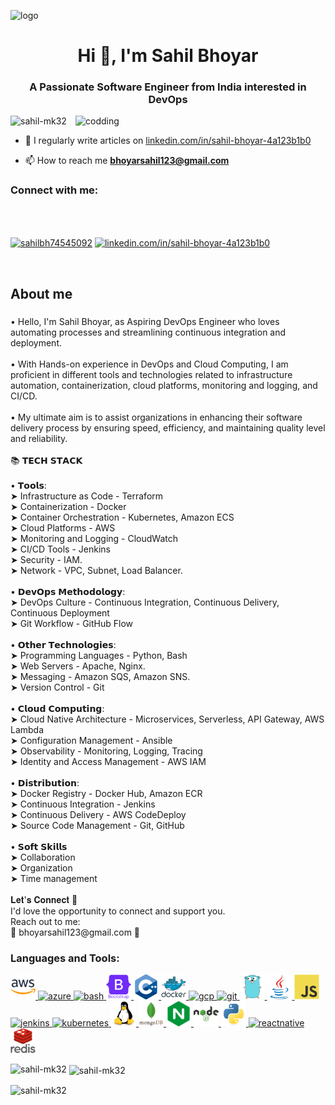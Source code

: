 ![logo](https://ibagroupit.com/wp-content/uploads/2020/05/banner_1300-357_devops.png)
<h1 align="center">Hi 👋, I'm Sahil Bhoyar</h1>
<h3 align="center">A Passionate Software Engineer from India interested in DevOps</h3>
<img align="right" alt="codding" width="400" src="https://camo.githubusercontent.com/7de37139d0b4c1ce40865e799b446c0e963a3dd8fb68d239707237c40604fa3d/68747470733a2f2f63646e2e6472696262626c652e636f6d2f75736572732f3733303730332f73637265656e73686f74732f363538313234332f6176656e746f2e676966">
<p align="left"> <img src="https://komarev.com/ghpvc/?username=sahil-mk32&label=Profile%20views&color=0e75b6&style=flat" alt="sahil-mk32" /> </p>

- 📝 I regularly write articles on [linkedin.com/in/sahil-bhoyar-4a123b1b0](linkedin.com/in/sahil-bhoyar-4a123b1b0)

- 📫 How to reach me **bhoyarsahil123@gmail.com**

<h3 align="left">Connect with me:</h3>
<br>
<br>
<p align="left">
<a href="https://twitter.com/sahilbh74545092" target="blank"><img align="center" src="https://raw.githubusercontent.com/rahuldkjain/github-profile-readme-generator/master/src/images/icons/Social/twitter.svg" alt="sahilbh74545092" height="30" width="40" /></a>
<a href="https://linkedin.com/in/linkedin.com/in/sahil-bhoyar-4a123b1b0" target="blank"><img align="center" src="https://raw.githubusercontent.com/rahuldkjain/github-profile-readme-generator/master/src/images/icons/Social/linked-in-alt.svg" alt="linkedin.com/in/sahil-bhoyar-4a123b1b0" height="30" width="40" /></a>
</p>
<br>

<h2 align="left">About me</h2>

###

<p align="left">• Hello, I'm Sahil Bhoyar, as Aspiring DevOps Engineer who loves automating processes and streamlining continuous integration and deployment.<br><br>• With Hands-on experience in DevOps and Cloud Computing, I am proficient in different tools and technologies related to infrastructure automation, containerization, cloud platforms, monitoring and logging, and CI/CD. <br><br>• My ultimate aim is to assist organizations in enhancing their software delivery process by ensuring speed, efficiency, and maintaining quality level and reliability.<br><br>📚 𝗧𝗘𝗖𝗛 𝗦𝗧𝗔𝗖𝗞<br><br>• 𝗧𝗼𝗼𝗹𝘀:<br>➤ Infrastructure as Code - Terraform<br>➤ Containerization - Docker<br>➤ Container Orchestration - Kubernetes, Amazon ECS<br>➤ Cloud Platforms - AWS<br>➤ Monitoring and Logging - CloudWatch<br>➤ CI/CD Tools - Jenkins<br>➤ Security - IAM.<br>➤ Network - VPC, Subnet, Load Balancer.<br><br>• 𝗗𝗲𝘃𝗢𝗽𝘀 𝗠𝗲𝘁𝗵𝗼𝗱𝗼𝗹𝗼𝗴𝘆:<br>➤ DevOps Culture - Continuous Integration, Continuous Delivery, Continuous Deployment<br>➤ Git Workflow - GitHub Flow<br><br>• 𝗢𝘁𝗵𝗲𝗿 𝗧𝗲𝗰𝗵𝗻𝗼𝗹𝗼𝗴𝗶𝗲𝘀:<br>➤ Programming Languages - Python, Bash<br>➤ Web Servers - Apache, Nginx.<br>➤ Messaging - Amazon SQS, Amazon SNS.<br>➤ Version Control - Git<br><br>• 𝗖𝗹𝗼𝘂𝗱 𝗖𝗼𝗺𝗽𝘂𝘁𝗶𝗻𝗴:<br>➤ Cloud Native Architecture - Microservices, Serverless, API Gateway, AWS Lambda<br>➤ Configuration Management - Ansible<br>➤ Observability - Monitoring, Logging, Tracing<br>➤ Identity and Access Management - AWS IAM<br><br>• 𝗗𝗶𝘀𝘁𝗿𝗶𝗯𝘂𝘁𝗶𝗼𝗻:<br>➤ Docker Registry - Docker Hub, Amazon ECR<br>➤ Continuous Integration - Jenkins<br>➤ Continuous Delivery - AWS CodeDeploy<br>➤ Source Code Management - Git, GitHub<br><br>• 𝗦𝗼𝗳𝘁 𝗦𝗸𝗶𝗹𝗹𝘀<br>➤ Collaboration<br>➤ Organization<br>➤ Time management<br><br>𝐋𝐞𝐭'𝐬 𝐂𝐨𝐧𝐧𝐞𝐜𝐭 🤝<br>I'd love the opportunity to connect and support you.<br>Reach out to me:<br>📧 bhoyarsahil123@gmail.com 🎉</p>

###
<h3 align="left">Languages and Tools:</h3>
<p align="left">  <a href="https://aws.amazon.com" target="_blank" rel="noreferrer"> <img src="https://raw.githubusercontent.com/devicons/devicon/master/icons/amazonwebservices/amazonwebservices-original-wordmark.svg" alt="aws" width="40" height="40"/> </a> <a href="https://azure.microsoft.com/en-in/" target="_blank" rel="noreferrer"> <img src="https://www.vectorlogo.zone/logos/microsoft_azure/microsoft_azure-icon.svg" alt="azure" width="40" height="40"/> </a> <a href="https://www.gnu.org/software/bash/" target="_blank" rel="noreferrer"> <img src="https://www.vectorlogo.zone/logos/gnu_bash/gnu_bash-icon.svg" alt="bash" width="40" height="40"/> </a> <a href="https://getbootstrap.com" target="_blank" rel="noreferrer"> <img src="https://raw.githubusercontent.com/devicons/devicon/master/icons/bootstrap/bootstrap-plain-wordmark.svg" alt="bootstrap" width="40" height="40"/> </a> <a href="https://www.w3schools.com/cpp/" target="_blank" rel="noreferrer"> <img src="https://raw.githubusercontent.com/devicons/devicon/master/icons/cplusplus/cplusplus-original.svg" alt="cplusplus" width="40" height="40"/> </a> <a href="https://www.docker.com/" target="_blank" rel="noreferrer"> <img src="https://raw.githubusercontent.com/devicons/devicon/master/icons/docker/docker-original-wordmark.svg" alt="docker" width="40" height="40"/> </a> <a href="https://cloud.google.com" target="_blank" rel="noreferrer"> <img src="https://www.vectorlogo.zone/logos/google_cloud/google_cloud-icon.svg" alt="gcp" width="40" height="40"/> </a> <a href="https://git-scm.com/" target="_blank" rel="noreferrer"> <img src="https://www.vectorlogo.zone/logos/git-scm/git-scm-icon.svg" alt="git" width="40" height="40"/> </a> <a href="https://golang.org" target="_blank" rel="noreferrer"> <img src="https://raw.githubusercontent.com/devicons/devicon/master/icons/go/go-original.svg" alt="go" width="40" height="40"/> </a> <a href="https://www.java.com" target="_blank" rel="noreferrer"> <img src="https://raw.githubusercontent.com/devicons/devicon/master/icons/java/java-original.svg" alt="java" width="40" height="40"/> </a> <a href="https://developer.mozilla.org/en-US/docs/Web/JavaScript" target="_blank" rel="noreferrer"> <img src="https://raw.githubusercontent.com/devicons/devicon/master/icons/javascript/javascript-original.svg" alt="javascript" width="40" height="40"/> </a> <a href="https://www.jenkins.io" target="_blank" rel="noreferrer"> <img src="https://www.vectorlogo.zone/logos/jenkins/jenkins-icon.svg" alt="jenkins" width="40" height="40"/> </a> <a href="https://kubernetes.io" target="_blank" rel="noreferrer"> <img src="https://www.vectorlogo.zone/logos/kubernetes/kubernetes-icon.svg" alt="kubernetes" width="40" height="40"/> </a> <a href="https://www.linux.org/" target="_blank" rel="noreferrer"> <img src="https://raw.githubusercontent.com/devicons/devicon/master/icons/linux/linux-original.svg" alt="linux" width="40" height="40"/> </a> <a href="https://www.mongodb.com/" target="_blank" rel="noreferrer"> <img src="https://raw.githubusercontent.com/devicons/devicon/master/icons/mongodb/mongodb-original-wordmark.svg" alt="mongodb" width="40" height="40"/> </a>  <a href="https://www.nginx.com" target="_blank" rel="noreferrer"> <img src="https://raw.githubusercontent.com/devicons/devicon/master/icons/nginx/nginx-original.svg" alt="nginx" width="40" height="40"/> </a> <a href="https://nodejs.org" target="_blank" rel="noreferrer"> <img src="https://raw.githubusercontent.com/devicons/devicon/master/icons/nodejs/nodejs-original-wordmark.svg" alt="nodejs" width="40" height="40"/> </a>  <a href="https://www.python.org" target="_blank" rel="noreferrer"> <img src="https://raw.githubusercontent.com/devicons/devicon/master/icons/python/python-original.svg" alt="python" width="40" height="40"/> </a> <a href="https://reactnative.dev/" target="_blank" rel="noreferrer"> <img src="https://reactnative.dev/img/header_logo.svg" alt="reactnative" width="40" height="40"/> </a> <a href="https://redis.io" target="_blank" rel="noreferrer"> <img src="https://raw.githubusercontent.com/devicons/devicon/master/icons/redis/redis-original-wordmark.svg" alt="redis" width="40" height="40"/> </a> 
<p><img align="left" src="https://github-readme-stats.vercel.app/api/top-langs?username=sahil-mk32&show_icons=true&locale=en&layout=compact" alt="sahil-mk32" /></p>

<p>&nbsp;<img align="center" src="https://github-readme-stats.vercel.app/api?username=sahil-mk32&show_icons=true&locale=en" alt="sahil-mk32" /></p>

<p><img align="center" src="https://github-readme-streak-stats.herokuapp.com/?user=sahil-mk32&" alt="sahil-mk32" /></p>
